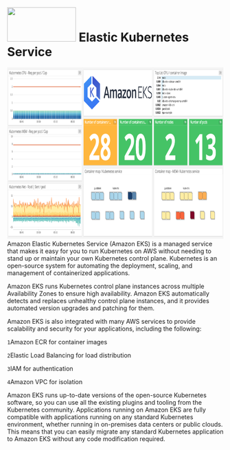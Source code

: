 # <img src=https://upload.wikimedia.org/wikipedia/commons/thumb/9/93/Amazon_Web_Services_Logo.svg/1280px-Amazon_Web_Services_Logo.svg.png height=80 width=160> Elastic Kubernetes Service
<img src="https://raw.githubusercontent.com/DataDog/integrations-core/master/amazon_eks/images/amazon_eks_dashboard.png" height=400 width=800>
Amazon Elastic Kubernetes Service (Amazon EKS) is a managed service that makes it easy for you to run Kubernetes on AWS without needing to stand up or maintain your own Kubernetes control plane. Kubernetes is an open-source system for automating the deployment, scaling, and management of containerized applications.

Amazon EKS runs Kubernetes control plane instances across multiple Availability Zones to ensure high availability. Amazon EKS automatically detects and replaces unhealthy control plane instances, and it provides automated version upgrades and patching for them.

Amazon EKS is also integrated with many AWS services to provide scalability and security for your applications, including the following:

`1`Amazon ECR for container images

`2`Elastic Load Balancing for load distribution

`3`IAM for authentication

`4`Amazon VPC for isolation

Amazon EKS runs up-to-date versions of the open-source Kubernetes software, so you can use all the existing plugins and tooling from the Kubernetes community. Applications running on Amazon EKS are fully compatible with applications running on any standard Kubernetes environment, whether running in on-premises data centers or public clouds. This means that you can easily migrate any standard Kubernetes application to Amazon EKS without any code modification required. 
